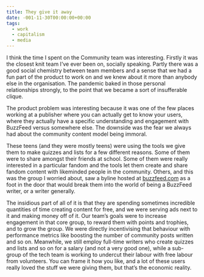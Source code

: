 ```yaml
---
title: They give it away
date: -001-11-30T00:00:00+00:00
tags:
  - work
  - capitalism
  - media
---
```


I think the time I spent on the Community team was interesting. Firstly it was the closest knit team I’ve ever been on, socially speaking. Partly there was a good social chemistry between team members and a sense that we had a fun part of the product to work on and we knew about it more than anybody else in the organisation. The pandemic baked in those personal relationships strongly, to the point that we became a sort of insufferable clique.

The product problem was interesting because it was one of the few places working at a publisher where you can actually get to know your users, where they actually have a specific understanding and engagement with BuzzFeed versus somewhere else. The downside was the fear we always had about the community content model being immoral.

These teens (and they were mostly teens) were using the tools we give them to make quizzes and lists for a few different reasons. Some of them were to share amongst their friends at school. Some of them were really interested in a particular fandom and the tools let them create and share fandom content with likeminded people in the community. Others, and this was the group I worried about, saw a byline hosted at [buzzfeed.com][1] as a foot in the door that would break them into the world of being a BuzzFeed writer, or a writer generally.

The insidious part of all of it is that they are spending sometimes incredible quantities of time creating content for free, and we were serving ads next to it and making money off of it. Our team’s goals were to increase engagement in that core group, to reward them with points and trophies, and to grow the group. We were directly incentivising that behaviour with performance metrics like boosting the number of community posts written and so on. Meanwhile, we still employ full-time writers who create quizzes and lists and so on for a salary (and not a very good one), while a sub-group of the tech team is working to undercut their labour with free labour from volunteers. You can frame it how you like, and a lot of these users really loved the stuff we were giving them, but that’s the economic reality.

 [1]: https://buzzfeed.com